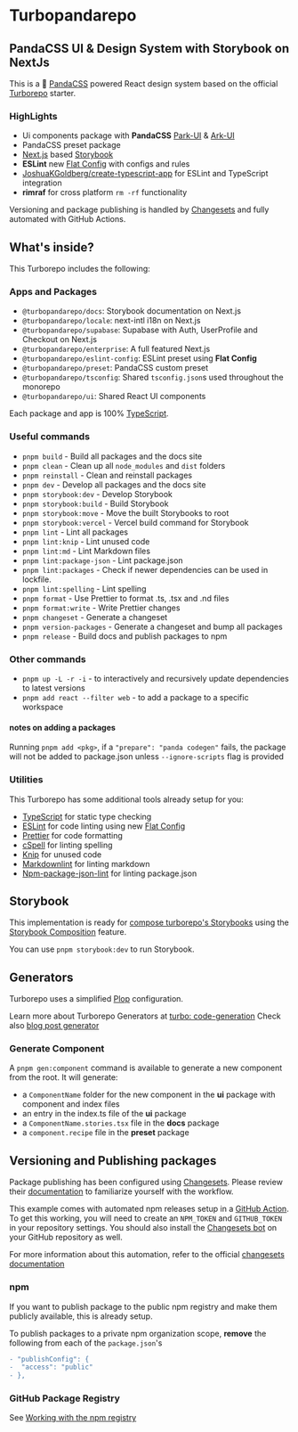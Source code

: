 # Turbopandarepo

## PandaCSS UI & Design System with Storybook on NextJs

This is a 🐼 [PandaCSS](https://panda-docs.vercel.app/) powered React design
system based on the official
[Turborepo](https://turbo.build/repo/docs/getting-started/create-new) starter.

### HighLights

- Ui components package with **PandaCSS** [Park-UI](https://park-ui.com/) &
  [Ark-UI](https://ark-ui.com/)
- PandaCSS preset package
- [Next.js](https://nextjs.org/) based [Storybook](https://storybook.js.org/)
- **ESLint** new
  [Flat Config](https://eslint.org/blog/2022/08/new-config-system-part-2/) with
  configs and rules
- [JoshuaKGoldberg/create-typescript-app](https://github.com/JoshuaKGoldberg/create-typescript-app)
  for ESLint and TypeScript integration
- **rimraf** for cross platform `rm -rf` functionality

Versioning and package publishing is handled by
[Changesets](https://github.com/changesets/changesets) and fully automated with
GitHub Actions.

## What's inside?

This Turborepo includes the following:

### Apps and Packages

- `@turbopandarepo/docs`: Storybook documentation on Next.js
- `@turbopandarepo/locale`: next-intl i18n on Next.js
- `@turbopandarepo/supabase`: Supabase with Auth, UserProfile and Checkout on
  Next.js
- `@turbopandarepo/enterprise`: A full featured Next.js
- `@turbopandarepo/eslint-config`: ESLint preset using **Flat Config**
- `@turbopandarepo/preset`: PandaCSS custom preset
- `@turbopandarepo/tsconfig`: Shared `tsconfig.json`s used throughout the
  monorepo
- `@turbopandarepo/ui`: Shared React UI components

Each package and app is 100% [TypeScript](https://www.typescriptlang.org/).

### Useful commands

- `pnpm build` - Build all packages and the docs site
- `pnpm clean` - Clean up all `node_modules` and `dist` folders
- `pnpm reinstall` - Clean and reinstall packages
- `pnpm dev` - Develop all packages and the docs site
- `pnpm storybook:dev` - Develop Storybook
- `pnpm storybook:build` - Build Storybook
- `pnpm storybook:move` - Move the built Storybooks to root
- `pnpm storybook:vercel` - Vercel build command for Storybook
- `pnpm lint` - Lint all packages
- `pnpm lint:knip` - Lint unused code
- `pnpm lint:md` - Lint Markdown files
- `pnpm lint:package-json` - Lint package.json
- `pnpm lint:packages` - Check if newer dependencies can be used in lockfile.
- `pnpm lint:spelling` - Lint spelling
- `pnpm format` - Use Prettier to format .ts, .tsx and .nd files
- `pnpm format:write` - Write Prettier changes
- `pnpm changeset` - Generate a changeset
- `pnpm version-packages` - Generate a changeset and bump all packages
- `pnpm release` - Build docs and publish packages to npm

### Other commands

- `pnpm up -L -r -i` - to interactively and recursively update dependencies to
  latest versions
- `pnpm add react --filter web` - to add a package to a specific workspace

#### notes on adding a packages

Running `pnpm add <pkg>`, if a `"prepare": "panda codegen"` fails, the package
will not be added to package.json unless `--ignore-scripts` flag is provided

### Utilities

This Turborepo has some additional tools already setup for you:

- [TypeScript](https://www.typescriptlang.org/) for static type checking
- [ESLint](https://eslint.org/) for code linting using new
  [Flat Config](https://eslint.org/blog/2022/08/new-config-system-part-2/)
- [Prettier](https://prettier.io) for code formatting
- [cSpell](https://github.com/streetsidesoftware/cspell) for linting spelling
- [Knip](https://github.com/webpro/knip) for unused code
- [Markdownlint](https://github.com/DavidAnson/markdownlint) for linting
  markdown
- [Npm-package-json-lint](https://github.com/tclindner/npm-package-json-lint)
  for linting package.json

## Storybook

This implementation is ready for
[compose turborepo's Storybooks](https://medium.com/@Seb_L/compose-your-turborepos-storybooks-and-deploy-them-to-vercel-94befbb78a56)
using the
[Storybook Composition](https://storybook.js.org/docs/react/sharing/storybook-composition)
feature.

You can use `pnpm storybook:dev` to run Storybook.

## Generators

Turborepo uses a simplified [Plop](https://plopjs.com/documentation/)
configuration.

Learn more about Turborepo Generators at
[turbo: code-generation](https://turbo.build/repo/docs/core-concepts/monorepos/code-generation)
Check also
[blog post generator](https://github.com/vercel/turbo/tree/main/docs/turbo/generators)

### Generate Component

A `pnpm gen:component` command is available to generate a new component from the
root. It will generate:

- a `ComponentName` folder for the new component in the **ui** package with
  component and index files
- an entry in the index.ts file of the **ui** package
- a `ComponentName.stories.tsx` file in the **docs** package
- a `component.recipe` file in the **preset** package

## Versioning and Publishing packages

Package publishing has been configured using
[Changesets](https://github.com/changesets/changesets). Please review their
[documentation](https://github.com/changesets/changesets#documentation) to
familiarize yourself with the workflow.

This example comes with automated npm releases setup in a
[GitHub Action](https://github.com/changesets/action). To get this working, you
will need to create an `NPM_TOKEN` and `GITHUB_TOKEN` in your repository
settings. You should also install the
[Changesets bot](https://github.com/apps/changeset-bot) on your GitHub
repository as well.

For more information about this automation, refer to the official
[changesets documentation](https://github.com/changesets/changesets/blob/main/docs/automating-changesets.md)

### npm

If you want to publish package to the public npm registry and make them publicly
available, this is already setup.

To publish packages to a private npm organization scope, **remove** the
following from each of the `package.json`'s

```diff
- "publishConfig": {
-  "access": "public"
- },
```

### GitHub Package Registry

See
[Working with the npm registry](https://docs.github.com/en/packages/working-with-a-github-packages-registry/working-with-the-npm-registry#publishing-a-package-using-publishconfig-in-the-packagejson-file)
